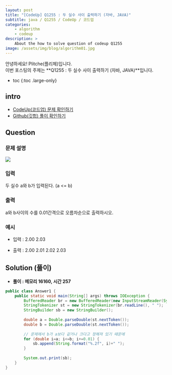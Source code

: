 ```yaml
---
layout: post
title: "[CodeUp] Q1255 : 두 실수 사이 출력하기 (자바, JAVA)"
subtitle: java / Q1255 / CodeUp / 코드업
categories:
    - algorithm
    - codeup
description: >
    About the how to solve question of codeup Q1255
image: /assets/img/blog/algorithm01.jpg
---
```


안녕하세요! Plitche(플리체)입니다.  
이번 포스팅의 주제는 **Q1255 : 두 실수 사이 출력하기 (자바, JAVA)**입니다.

* toc
{:toc .large-only}

## intro
* [CodeUp(코드업) 문제 확인하기](https://codeup.kr/problem.php?id=1255)  
* [Github(깃헙) 풀이 확인하기](https://github.com/plitche/CodeUp_Solution/tree/master/Q1201~Q1300/Q1255)  

## Question
### 문제 설명
![](/assets/post/codeup/Q1100~Q1199/202108020_01/01.JPG)  

### 입력
두 실수 a와 b가 입력된다. (a <= b)  

### 출력
a와 b사이의 수를 0.01간격으로 오름차순으로 출력하시오.  

### 예시
* 입력 : 2.00 2.03  

* 출력 : 2.00 2.01 2.02 2.03    

## Solution (풀이)
* **풀이 : 메모리 16160, 시간 257**  

```java
public class Answer1 {
	public static void main(String[] args) throws IOException {
		BufferedReader br = new BufferedReader(new InputStreamReader(System.in));
		StringTokenizer st = new StringTokenizer(br.readLine(), " ");
		StringBuilder sb = new StringBuilder();
		
		double a = Double.parseDouble(st.nextToken());
		double b = Double.parseDouble(st.nextToken());
		
		// 문제에서 b가 a보다 같거나 크다고 정해져 있기 때문에
		for (double i=a; i<=b; i+=0.01) {
			sb.append(String.format("%.2f", i)+" ");
		}
		
		System.out.print(sb);
	}
}
```  